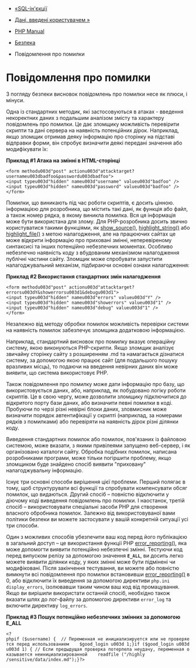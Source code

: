 - [«SQL-ін'єкції](security.database.sql-injection.md)
- [Дані, введені користувачем »](security.variables.md)

- [PHP Manual](index.md)
- [Безпека](security.md)
- Повідомлення про помилки

# Повідомлення про помилки

З погляду безпеки висновок повідомлень про помилки несе як
плюси, і мінуси.

Одна із стандартних методик, які застосовуються в атаках - введення некоректних
даних з подальшим аналізом змісту та характеру повідомлень про
помилки. Це дає зломщику можливість перевірити скрипти та дані
сервера на наявність потенційних дірок. Наприклад, якщо зломщик отримав
деяку інформацію про сторінку на підставі відправки форми, він
спробує визначити деякі передані значення або
модифікувати їх:

**Приклад #1 Атака на змінні в HTML-сторінці**

```htmlcode
<form methodu003d"post" actionu003d"attacktarget?usernameu003dbadfoo&passwordu003dbadfoo">
<input typeu003d"hidden" nameu003d"username" valueu003d"badfoo" />
<input typeu003d"hidden" nameu003d"password" valueu003d"badfoo" />
</form>
````

Помилки, що виникають під час роботи скриптів, є досить цінною.
інформацією для розробника, що містить такі дані, як функція або
файл, а також номер рядка, в якому виникла помилка. Вся ця
інформація може бути використана для злому. Для PHP-розробника
досить звично користуватися такими функціями, як
[show_source()](function.show-source.md),
[highlight_string()](function.highlight-string.md) або
[highlight_file()](function.highlight-file.md) з метою налагодження, але на
працюючих сайтах це може відкрити інформацію про приховані змінні,
неперевіреному синтаксисі та інших потенційно небезпечних моментах.
Особливо небезпечно наявність коду з вбудованим механізмом налагодження
публічні частини сайту. Зломщик може спробувати запустити налагоджувальний
механізм, підбираючи основні ознаки налагодження:

**Приклад #2 Використання стандартних змін налагодження**

```htmlcode
<form methodu003d"post" actionu003d"attacktarget?errorsu003dY&showerrorsu003d1&debugu003d1">
<input typeu003d"hidden" nameu003d"errors" valueu003d"Y" />
<input typeu003d"hidden" nameu003d"showerrors" valueu003d"1" />
<input typeu003d"hidden" nameu003d"debug" valueu003d"1" />
</form>
````

Незалежно від методу обробки помилок можливість перевірки системи на
наявність помилок забезпечує зломщика додатковою інформацією.

Наприклад, стандартний висновок про помилку вказує операційну систему,
якою виконуються PHP-скрипти. Якщо зломщик аналізує звичайну
сторінку сайту з розширенням .md та намагається дізнатися систему, за допомогою
якою працює сайт (для подальшого пошуку вразливих місць), то подаючи
на введення невірних даних він може виявити, що система використовує PHP.

Також повідомлення про помилку може дати інформацію про базу, що використовується
даних, або, наприклад, як побудовано логіку роботи скриптів. Це в
свою чергу, може дозволити зломщику підключитися до відкритого порту
бази даних, або визначити певні помилки в коді. Пробуючи по черзі
різні невірні блоки даних, зловмисник може визначити порядок
автентифікації у скрипті (наприклад, за номерами рядків з помилками) або
перевіряти на наявність дірок різні ділянки коду.

Виведення стандартних помилок або помилок, пов'язаних із файловою системою,
може вказати, з якими привілеями запущено веб-сервер, і як
організовано каталоги сайту. Обробка подібних помилок, написана
розробниками програми, може тільки погіршити проблему, якщо
зломщиком буде знайдено спосіб виявити "приховану" налагоджувальну
інформацію.

Існує три основні способи вирішення цієї проблеми. Перший
полягає в тому, щоб структурувати всі функції та спробувати
компенсувати обсяг помилок, що видаються. Другий спосіб – повністю
відключити у діючому коді виведення повідомлень про помилки. І наостанок,
третій спосіб – використовувати спеціальні засоби PHP для створення
власного обробника помилок. Залежно від використовуваної вами
політики безпеки ви можете застосувати у вашій конкретній ситуації
усі три способи.

Один з можливих способів убезпечити ваш код перед його публікацією в
загальний доступ – це використання функції PHP
[error_reporting()](function.error-reporting.md), яка може допомогти
виявити потенційно небезпечні змінні. Тестуючи код перед випуском
релізу за допомогою значення **`E_ALL`**, ви досить легко можете
виявити ділянки коду, у яких змінні може бути підмінені чи
модифіковані. Після закінчення тестування, ви можете або повністю
вимкнути всі повідомлення про помилки встановивши
[error_reporting()](function.error-reporting.md) в 0, або відключити
їх виведення за допомогою директиви `php.ini` `display_errors`, ізолювавши
таким чином ваш код від промацування. Якщо ви вирішили використати
останній спосіб, необхідно також вказати шлях до лог-файлу за допомогою
директиви `error_log` та включити директиву `log_errors`.

**Приклад #3 Пошук потенційно небезпечних змінних за допомогою E_ALL**

` <?phpif ($username) {  // Переменная не инициализируется или не проверяется перед использованием    $good_login u003d 1;}if ($good_login u003du003d 1) { // Если предыдущая проверка потерпела неудачу, переменная оказывается неинициализированной    readfile ("/highly /sensitive/data/index.md");}?> `
